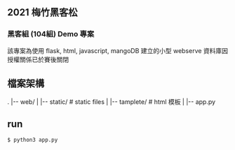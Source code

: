 ## 2021 梅竹黑客松
### 黑客組 (104組) Demo 專案
該專案為使用 flask, html, javascript, mangoDB 建立的小型 webserve
資料庫因授權關係已於賽後關閉

## 檔案架構

.
|-- web/
|   |-- static/   # static files
|   |-- tamplete/ # html 模板
|
|-- app.py

## run
```
$ python3 app.py
```

